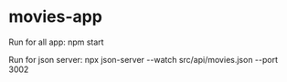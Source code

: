 # movies-app
Run for all app:
npm start

Run for json server:
npx json-server --watch src/api/movies.json --port 3002
